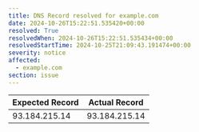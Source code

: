```yaml
---
title: DNS Record resolved for example.com
date: 2024-10-26T15:22:51.535420+00:00
resolved: True
resolvedWhen: 2024-10-26T15:22:51.535434+00:00
resolvedStartTime: 2024-10-25T21:09:43.191474+00:00
severity: notice
affected:
  - example.com
section: issue
---
```


| Expected Record  | Actual Record  |
|------------------|----------------|
| 93.184.215.14 | 93.184.215.14 |
